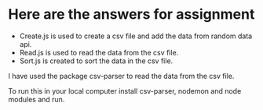 # Here are the answers for assignment

* Create.js is used to create a csv file and add the data from random data api.
* Read.js is used to read the data from the csv file.
* Sort.js is created to sort the data in the csv file.

I have used the package csv-parser to read the data from the csv file. 

To run this in your local computer install csv-parser, nodemon and node modules and run.